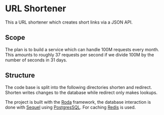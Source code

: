 # URL Shortener

This a URL shortener which creates short links via a JSON API.

## Scope

The plan is to build a service which can handle 100M requests every month.
This amounts to roughly 37 requests per second if we divide 100M by the
number of seconds in 31 days.

## Structure

The code base is split into the following directories shorten and redirect.
Shorten writes changes to the database while redirect only makes lookups.

The project is built with the [Roda][0] framework, the database interaction is done with [Sequel][1] using [PostgresSQL][2]. For caching [Redis][3] is used.

[0]: https://github.com/jeremyevans/roda
[1]: https://github.com/jeremyevans/sequel
[2]: https://github.com/postgres/postgres
[3]: https://redis.io/

